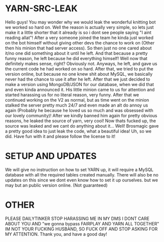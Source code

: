 # YARN-SRC-LEAK
Hello guys! You may wonder why we would leak the wonderful knitting bot we worked so hard on. Well the reason is actually very simple, so lets just make it a little shorter that it already is so i dont see people saying "I aint reading allat"! After a very someone joined the team he kinda just worked on the bot himself without giving other devs the chance to work on (Other then his minion that had server access). So then just no one cared about it/no one did something about it until he left. And that because a pretty funny reason, he left because he did everything himself! Well now that definitely makes sense, right? Obviously not. Anyways, he left, and gave us the current code he had worked on so hard. After that, we tried to put the version online, but because no one knew shit about MySQL, we basically never had the chance to use it after he left. After that we just decided to make a version using MongoDB/JSON for our database, when we did that and even kinda announced it. His little minion came to us for attention and started harassing us for no literal reason, very funny. After that we continued working on the V2 as normal, but as time went on the minion stalked the server pretty much 24/7 and even made an alt do annoy us again (Probably he because he loved us so much and was obsessed with our lovely community)! After we kindly banned him again for pretty obvious reasons, he leaked the source of yarn, very cool! Now thats fucked up, the source was leaked and we cant do anything about it... Well! Brosmagic gave a pretty good idea to just leak the code, what a beautiful idea! Uh, so we did. Have fun with it and please follow the license to it!

# SETUP AND UPDATES
We will give no instruction on how to set YARN up, it will require a MySQL database with all the required tables created manually.
There will also be no updates on this since we dont even know how to set it up ourselves. but we may but an public version online. (Not guaranteed)

# OTHER
PLEASE DAILYTINKER STOP HARASSING ME IN MY DMS I DONT CARE ABOUT YOU AND "we gonna bypass FAIRPLAY AND YARN ALL TOGETHER" IM NOT YOUR FUCKING HUSBAND, SO FUCK OFF AND STOP ASKING FOR MY ATTENTION. Thank you, and have a good day!
